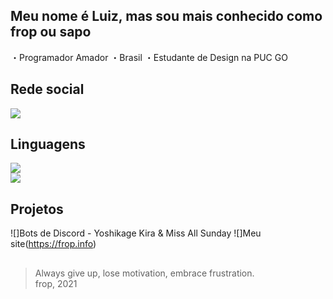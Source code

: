 ## Meu nome é Luiz, mas sou mais conhecido como frop ou sapo

・Programador Amador
・Brasil
・Estudante de Design na PUC GO

##
## Rede social
[![](https://img.shields.io/badge/Instagram-E4405F?style=for-the-badge&logo=instagram&logoColor=white)](https://www.instagram.com/eusoufrop/)  
##
## Linguagens
![](https://img.shields.io/badge/JavaScript-F7DF1E?style=for-the-badge&logo=javascript&logoColor=black)    
![](https://img.shields.io/badge/C%2B%2B-00599C?style=for-the-badge&logo=c%2B%2B&logoColor=white)   
##
## Projetos
![]Bots de Discord - Yoshikage Kira & Miss All Sunday
![]Meu site(https://frop.info)
##

> Always give up, lose motivation, embrace frustration.  
> frop, 2021

